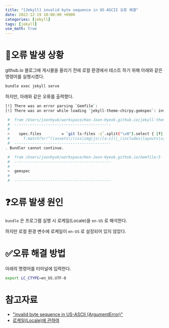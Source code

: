 ```yaml
---
title: "[Jekyll] invalid byte sequence in US-ASCII 오류 해결"
date: 2022-12-19 10:00:00 +0900
categories: [jekyll]
tags: [jekyll]
use_math: true
---
```


# 🧐오류 발생 상황

github.io 블로그에 게시물을 올리기 전에 로컬 환경에서 테스트 하기 위해 아래와 같은 명령어를 실행시켰다.

```bash
bundle exec jekyll serve
```

하지만, 아래와 같은 오류를 출력했다.

```bash
[!] There was an error parsing `Gemfile`: 
[!] There was an error while loading `jekyll-theme-chirpy.gemspec`: invalid byte sequence in US-ASCII. Bundler cannot continue.

 #  from /Users/joonhyuk/workspace/Han-Joon-Hyeok.github.io/jekyll-theme-chirpy.gemspec:13
 #  -------------------------------------------
 #  
 >    spec.files         = `git ls-files -z`.split("\x0").select { |f|
 #      f.match(%r!^((assets\/(css|img|js\/[a-z])|_(includes|layouts|sass|config|data|tabs|plugins))|README|LICENSE|index|feed|app|sw|404|robots)!i)
 #  -------------------------------------------
. Bundler cannot continue.

 #  from /Users/joonhyuk/workspace/Han-Joon-Hyeok.github.io/Gemfile:5
 #  -------------------------------------------
 #  
 >  gemspec
 #  
 #  -------------------------------------------
```

# ❓오류 발생 원인

`bundle` 은 프로그램 실행 시 로케일(Locale)을 `en-US` 로 해석한다.

하지만 로컬 환경 변수에 로케일이 `en-US` 로 설정되어 있지 않았다.

# ✅오류 해결 방법

아래의 명령어를 터미널에 입력한다.
```bash
export LC_CTYPE=en_US.UTF-8
```

# 참고자료

- ["invalid byte sequence in US-ASCII (ArgumentError)"](https://github.com/fastlane/fastlane/issues/227#issuecomment-95871880)
- [로케일(Locale)에 관하여](http://coffeenix.net/doc/misc/locale.html)
